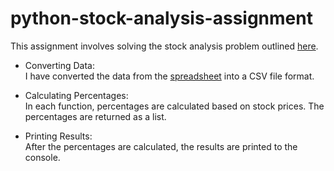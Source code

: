 # python-stock-analysis-assignment

This assignment involves solving the stock analysis problem outlined
[here](https://docs.google.com/document/d/1EIAttgLetw9b7XYW6P0uBh2TqYRGMNcQQ3K5WIevKsI/edit).

- Converting Data:  
  I have converted the data from the
  [spreadsheet](https://docs.google.com/spreadsheets/d/1SimlwnfmiQyxDWmw0baSvkJM5aTqbBWDiyWOLQMmAUk/edit?gid=1537248537#gid=1537248537)
  into a CSV file format.

- Calculating Percentages:  
  In each function, percentages are calculated based on stock prices. The percentages are returned as a list.

- Printing Results:  
  After the percentages are calculated, the results are printed to the console.
